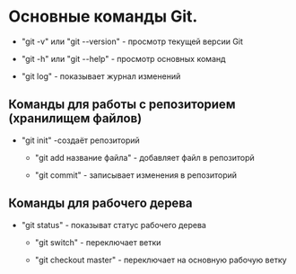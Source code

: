 # Основные команды Git.

- "git -v" или "git --version" - просмотр текущей версии Git
- "git -h" или "git --help" - просмотр основных команд

- "git log" - показывает журнал изменений

## Команды для работы с репозиторием (хранилищем файлов)
 - "git init" -создаёт репозиторий 
    - "git add название файла" - добавляет файл в репозиторй

    - "git commit" - записывает изменения в репозиторий

 ## Команды для рабочего дерева
- "git status" - показыват статус рабочего дерева

    - "git switch" - переключает ветки

    - "git checkout master" - переключает на основную рабочую ветку
